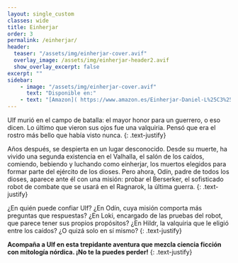 ```yaml
---
layout: single_custom
classes: wide
title: Einherjar
order: 3
permalink: /einherjar/
header:
  teaser: "/assets/img/einherjar-cover.avif"
  overlay_image: /assets/img/einherjar-header2.avif
  show_overlay_excerpt: false
excerpt: ""
sidebar:
    - image: "/assets/img/einherjar-cover.avif"
      text: "Disponible en:"
    - text: "[Amazon]( https://www.amazon.es/Einherjar-Daniel-L%25C3%25A1zaro-Iglesias-ebook/dp/B0CRQHGZG1?&_encoding=UTF8&tag=dlazaroi-21&linkCode=ur2&linkId=1bb2fc3b3f5aa244a81c3aafbc3c7bd8&camp=3638&creative=24630 ){:target='_blank' .btn .btn--success}"
---
```


Ulf murió en el campo de batalla: el mayor honor para un guerrero, o eso dicen. Lo último que vieron sus ojos fue una valquiria. Pensó que era el rostro más bello que había visto nunca.
{: .text-justify}

Años después, se despierta en un lugar desconocido. Desde su muerte, ha vivido una segunda existencia en el Valhalla, el salón de los caídos, comiendo, bebiendo y luchando como einherjar, los muertos elegidos para formar parte del ejército de los dioses. Pero ahora, Odín, padre de todos los dioses, aparece ante él con una misión: probar el Berserker, el sofisticado robot de combate que se usará en el Ragnarok, la última guerra.
{: .text-justify}

¿En quién puede confiar Ulf? ¿En Odín, cuya misión comporta más preguntas que respuestas? ¿En Loki, encargado de las pruebas del robot, que parece tener sus propios propósitos? ¿En Hildr, la valquiria que le eligió entre los caídos? ¿O quizá solo en sí mismo?
{: .text-justify}

**Acompaña a Ulf en esta trepidante aventura que mezcla ciencia ficción con mitología nórdica. ¡No te la puedes perder!**
{: .text-justify}